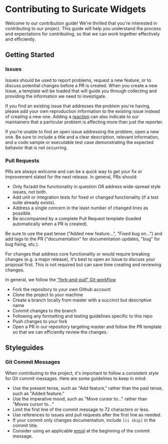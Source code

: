 # Contributing to Suricate Widgets

Welcome to our contribution guide! We're thrilled that you're interested in contributing to our project. This guide will help you understand the process and expectations for contributing, so that we can work together effectively and efficiently.

## Getting Started

### Issues

Issues should be used to report problems, request a new feature, or to discuss potential changes before a PR is created. When you create a new Issue, a template will be loaded that will guide you through collecting and providing the information we need to investigate.

If you find an existing issue that addresses the problem you're having, please add your own reproduction information to the existing issue instead of creating a new one. Adding a [reaction](https://github.blog/2016-03-10-add-reactions-to-pull-requests-issues-and-comments/) can also indicate to our maintainers that a particular problem is affecting more than just the reporter.

If you're unable to find an open issue addressing the problem, open a new one. Be sure to include a title and a clear description, relevant information, and a code sample or executable test case demonstrating the expected behavior that is not occurring.

### Pull Requests

PRs are always welcome and can be a quick way to get your fix or improvement slated for the next release. In general, PRs should:

- Only fix/add the functionality in question OR address wide-spread style issues, not both.
- Add unit or integration tests for fixed or changed functionality (if a test suite already exists).
- Address a single concern in the least number of changed lines as possible.
- Be accompanied by a complete Pull Request template (loaded automatically when a PR is created).

Be sure to use the past tense ("Added new feature...", "Fixed bug on...") and add tags to the PR ("documentation" for documentation updates, "bug" for bug fixing, etc.).

For changes that address core functionality or would require breaking changes (e.g. a major release), it's best to open an Issue to discuss your proposal first. This is not required but can save time creating and reviewing changes.

In general, we follow the ["fork-and-pull" Git workflow](https://github.com/susam/gitpr)

- Fork the repository to your own Github account
- Clone the project to your machine
- Create a branch locally from master with a succinct but descriptive name
- Commit changes to the branch
- Following any formatting and testing guidelines specific to this repo
- Push changes to your fork
- Open a PR in our repository targeting master and follow the PR template so that we can efficiently review the changes.

## Styleguides

### Git Commit Messages

When contributing to the project, it's important to follow a consistent style for Git commit messages. Here are some guidelines to keep in mind:

- Use the present tense, such as "Add feature," rather than the past tense, such as "Added feature."
- Use the imperative mood, such as "Move cursor to..." rather than "Moves cursor to..."
- Limit the first line of the commit message to 72 characters or less.
- Use references to issues and pull requests after the first line as needed.
- If your commit only changes documentation, include `[ci skip]` in the commit title.
- Consider using an applicable [emoji](https://gitmoji.dev/) at the beginning of the commit message.

